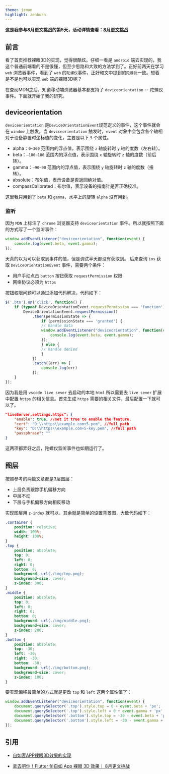 ```yaml
---
theme: jzman
highlight: zenburn
---
```


**这是我参与8月更文挑战的第5天，活动详情查看：[8月更文挑战](https://juejin.cn/post/6987962113788493831 "https://juejin.cn/post/6987962113788493831")**

## 前言

看了首页推荐裸眼3D的实现，觉得很酷炫。仔细一看是 `android` 端去实现的，我这个普通前端看的不是很懂，但至少思路和大致的方法学到了。正好前两天在学习 `web` 浏览器事件，看到了 `web` 的`陀螺仪`事件，正好和文中提到的`陀螺仪`一致。想着是不是也可以实现 `web` 端的裸眼3D呢？

在查阅MDN之后，知道移动端浏览器基本都支持了 `deviceorientation` -- 陀螺仪事件。下面就开始了我的研究。

## deviceorientation

`deviceorientation` 是`DeviceOrientationEvent`规范定义的事件，这个事件就会在 `window` 上触发。当 `deviceorientation` 触发时，`event` 对象中会包含各个轴相对于设备静置时坐标值的变化，主要是以下 `5` 个属性。

- alpha：`0~360` 范围内的浮点值，表示围绕 `z` 轴旋转时 `y` 轴的度数（左右转）。
- beta：`–180~180` 范围内的浮点值，表示围绕 `x` 轴旋转时 `z` 轴的度数（前后转）。
- gamma：`–90~90` 范围内的浮点值，表示围绕 `y` 轴旋转时 `z` 轴的度数（扭转）。
- absolute：布尔值，表示设备是否返回绝对值。
- compassCalibrated：布尔值，表示设备的指南针是否正确校准。

这里我只用到了 `beta` 和 `gamma`，水平上的旋转 `alpha` 没有用到。

### 监听

因为 `MDN` 上标注了 `chrome` 浏览器支持 `deviceorientation` 事件。所以就按照下面的方式写了一个监听事件：

``` js
window.addEventListener("deviceorientation", function(event) {
    console.log(event.beta, event.gamma);
});
```

天真的以为可以获取到事件的值，但是调试半天都没有获取到。
后来查询 `ios` 获取 `DeviceOrientationEvent` 事件，需要两个条件：

- 用户手动点击 `button` 按钮获取 `requestPermission` 权限
- 网络协议必须为 `https`

按钮权限问题可以通过添加代码解决，代码如下：

``` js
$('.btn').on('click', function() {
    if (typeof DeviceOrientationEvent.requestPermission === 'function') {
        DeviceOrientationEvent.requestPermission()
            .then(permissionState => {
                if (permissionState === 'granted') {
                // handle data
                window.addEventListener("deviceorientation", function(event) {
                    console.log(event.beta, event.gamma);
                });
                } else {
                // handle denied
                }
            })
            .catch((err) => {
                console.log(err)
            });
    }
});
```

因为我是用 `vscode live sever` 去启动的本地 `html` 所以需要去 `live sever` 扩展中配置 `https` 的相关信息。首先生成 `https` 需要的相关文件，最后配置一下就可以了。

``` json
"liveServer.settings.https": {
    "enable": true, //set it true to enable the feature.
    "cert": "D:\\https\\example.com+5.pem", //full path
    "key": "D:\\https\\example.com+5-key.pem", //full path
    "passphrase": ""
}
```

这两项都弄好之后，陀螺仪监听事件也如期运行了。

## 图层

按照参考的两篇文章都是3层图层：

- 上层负责跟踪手机偏移方向
- 中层不动
- 下层与手机偏移方向相反移动

实现图层用 `z-index` 就可以，其余就是简单的设置背景图，大致代码如下：

``` css
.container {
    position: relative;
    width: 100%;
    height: 100%;
}
.top {
    position: absolute;
    top: 0;
    left: 0;
    right: 0;
    bottom: 0;
    background: url(./img/top.png);
    background-size: cover;
    z-index: 300;
}
.middle {
    position: absolute;
    top: 0;
    left: 0;
    right: 0;
    bottom: 0;
    background: url(./img/middle.png);
    background-size: cover;
    z-index: 200;
}
.bottom {
    position: absolute;
    top: -30;
    left: -30;
    right: -30;
    bottom: -30;
    background: url(./img/bottom.png);
    background-size: cover;
    z-index: 100;
}
```

要实现偏移最简单的方式就是更改 `top` 和 `left` 这两个属性值了：

``` js
window.addEventListener("deviceorientation", function(event) {
    document.querySelector('.top').style.top = 0 + event.beta + 'px';
    document.querySelector('.top').style.left = 0 + event.gamma + 'px';
    document.querySelector('.bottom').style.top = -30 - event.beta + 'px';
    document.querySelector('.bottom').style.left = -30 - event.gamma + 'px';
});
```

## 引用

- [自如客APP裸眼3D效果的实现](https://juejin.cn/post/6989227733410644005#comment "https://juejin.cn/post/6989227733410644005#comment")

- [拿去吧你！Flutter 仿自如 App 裸眼 3D 效果｜ 8月更文挑战](https://juejin.cn/post/6991409083765129229?from=main_page "https://juejin.cn/post/6991409083765129229?from=main_page")